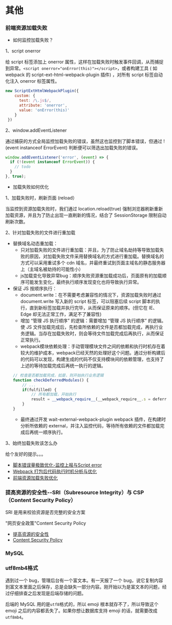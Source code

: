 # 其他

### 前端资源加载失败

- 如何监控加载失败？

1、script onerror

给 script 标签添加上 onerror 属性，这样在加载失败时触发事件回调，从而捕捉到异常。`<script onerror="onError(this)"></script>`，或者构建工具 ( 如 webpack 的 script-ext-html-webpack-plugin 插件) ，对所有 script 标签自动化注入 onerror 标签属性。

```js
new ScriptExtHtmlWebpackPlugin({
    custom: {
      test: /\.js$/,
      attribute: 'onerror',
      value: 'onError(this)'
    }
 })
```

2、window.addEventListener

通过捕获的方式全局监控加载失败的错误，虽然这也监控到了脚本错误，但通过 !(event instanceof ErrorEvent) 判断便可以筛选出加载失败的错误。

```js
window.addEventListener('error', (event) => {
  if (!(event instanceof ErrorEvent)) {
    // todo
  }
}, true);
```

- 加载失败如何优化

1、加载失败时，刷新页面 (reload）

当监控到资源加载失败时，我们通过 location.reload(true) 强制浏览器刷新重新加载资源，并且为了防止出现一直刷新的情况，结合了 SessionStorage 限制自动刷新次数。

2、针对加载失败的文件进行重加载

- 替换域名动态重加载：
    - 只对加载失败的文件进行重加载：并且，为了防止域名劫持等导致加载失败的原因，对加载失败文件采用替换域名的方式进行重加载。替换域名的方式可以采用重试多个 cdn 域名，并最终重试到页面主域名的静态服务器上（主域名被劫持的可能性小）
    - js加载变化导致异常bug：顺序失败资源重加载成功后，页面原有的加载顺序可能发生变化，最终执行顺序发现变化也将导致执行异常。
- 保证 JS 按顺序执行：
    - document.write：在不需要考虑兼容性的情况下，资源加载失败时通过 document.write 写入新的 script 标签，可以阻塞后续 script 脚本的执行，直到新标签加载并执行完毕，从而保证原来的顺序。(但它在 IE、Edge 却无法正常工作，满足不了兼容性)
    - 增加 “管理 JS 执行顺序” 的逻辑：需要增加 “管理 JS 执行顺序” 的逻辑。使 JS 文件加载完成后，先检查所依赖的文件是否都加载完成，再执行业务逻辑。当存在加载失败时，则会等待文件加载完成后再执行，从而保证正常执行。
    - webpack模块依赖处理：手动管理模块文件之间的依赖和执行时机存在着较大的维护成本，webpack已经天然的处理好这个问题。通过分析构建后的代码可以发现，构建生成的代码不仅支持模块间的依赖管理，也支持了上述的等待加载完成后再统一执行的逻辑。
    ```js
    // 检查是否都加载完成，如是，则开始执行业务逻辑
    function checkDeferredModules() {
        // ...
        if(fulfilled) {
            // 所有都加载，开始执行
            result = __webpack_require__(__webpack_require__.s = deferredModule[0]);
        }
    }
    ```
    - 最终通过开发 wait-external-webpack-plugin webpack 插件，在构建时分析所依赖的 external，并注入监控代码，等待所有依赖的文件都加载完成后再统一顺序执行。

3、始终加载失败该怎么办

给个友好的提示。。。

- [脚本错误量极致优化-监控上报与Script error](https://github.com/joeyguo/blog/issues/13)
- [Webpack 打包后代码执行时机分析与优化](https://github.com/joeyguo/blog/issues/21)
- [前端资源加载失败优化](http://www.alloyteam.com/2021/01/15358/)


### 提高资源的安全性--SRI（Subresource Integrity）与 CSP（Content Security Policy）

SRI 是用来校验资源是否完整的安全方案

"网页安全政策"Content Security Policy

- [提高资源的安全性](http://www.alloyteam.com/2021/01/sri/)
- [Content Security Policy](http://www.ruanyifeng.com/blog/2016/09/csp.html)



### MySQL

### utf8mb4格式

遇到过一个 bug，管理后台有一个富文本。有一天报了一个 bug，说它复制内容到富文本里面之后保存，总是会缺失一部分内容。刚开始以为是富文本的问题，经过仔细排查之后发现是后端存储的问题。

后端的 MySQL 用的是`utf8`格式的，所以 emoji 根本就存不了，所以导致这个 emoji 之后的内容都丢失了。如果你想让数据库支持 emoji 的话，就需要改成`utf8mb4`。